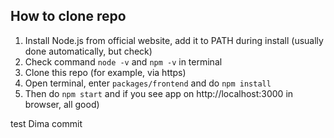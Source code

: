 ## How to clone repo
1. Install Node.js from official website, add it to PATH during install (usually done automatically, but check)
2. Check command `node -v` and `npm -v` in terminal
3. Clone this repo (for example, via https)
4. Open terminal, enter `packages/frontend` and do `npm install`
5. Then do `npm start` and if you see app on  http://localhost:3000 in browser, all good)

   
test Dima commit
